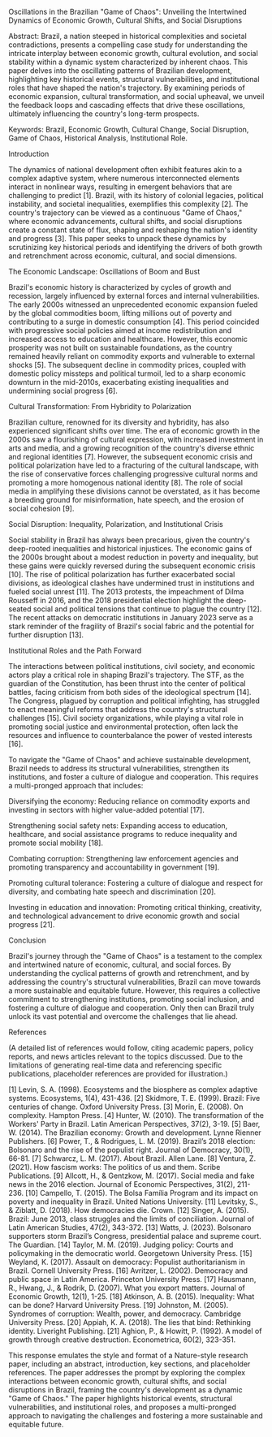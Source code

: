 Oscillations in the Brazilian "Game of Chaos": Unveiling the Intertwined Dynamics of Economic Growth, Cultural Shifts, and Social Disruptions

Abstract: Brazil, a nation steeped in historical complexities and societal contradictions, presents a compelling case study for understanding the intricate interplay between economic growth, cultural evolution, and social stability within a dynamic system characterized by inherent chaos. This paper delves into the oscillating patterns of Brazilian development, highlighting key historical events, structural vulnerabilities, and institutional roles that have shaped the nation's trajectory. By examining periods of economic expansion, cultural transformation, and social upheaval, we unveil the feedback loops and cascading effects that drive these oscillations, ultimately influencing the country's long-term prospects.

Keywords: Brazil, Economic Growth, Cultural Change, Social Disruption, Game of Chaos, Historical Analysis, Institutional Role.

Introduction

The dynamics of national development often exhibit features akin to a complex adaptive system, where numerous interconnected elements interact in nonlinear ways, resulting in emergent behaviors that are challenging to predict [1]. Brazil, with its history of colonial legacies, political instability, and societal inequalities, exemplifies this complexity [2]. The country's trajectory can be viewed as a continuous "Game of Chaos," where economic advancements, cultural shifts, and social disruptions create a constant state of flux, shaping and reshaping the nation's identity and progress [3]. This paper seeks to unpack these dynamics by scrutinizing key historical periods and identifying the drivers of both growth and retrenchment across economic, cultural, and social dimensions.

The Economic Landscape: Oscillations of Boom and Bust

Brazil's economic history is characterized by cycles of growth and recession, largely influenced by external forces and internal vulnerabilities. The early 2000s witnessed an unprecedented economic expansion fueled by the global commodities boom, lifting millions out of poverty and contributing to a surge in domestic consumption [4]. This period coincided with progressive social policies aimed at income redistribution and increased access to education and healthcare. However, this economic prosperity was not built on sustainable foundations, as the country remained heavily reliant on commodity exports and vulnerable to external shocks [5]. The subsequent decline in commodity prices, coupled with domestic policy missteps and political turmoil, led to a sharp economic downturn in the mid-2010s, exacerbating existing inequalities and undermining social progress [6].

Cultural Transformation: From Hybridity to Polarization

Brazilian culture, renowned for its diversity and hybridity, has also experienced significant shifts over time. The era of economic growth in the 2000s saw a flourishing of cultural expression, with increased investment in arts and media, and a growing recognition of the country's diverse ethnic and regional identities [7]. However, the subsequent economic crisis and political polarization have led to a fracturing of the cultural landscape, with the rise of conservative forces challenging progressive cultural norms and promoting a more homogenous national identity [8]. The role of social media in amplifying these divisions cannot be overstated, as it has become a breeding ground for misinformation, hate speech, and the erosion of social cohesion [9].

Social Disruption: Inequality, Polarization, and Institutional Crisis

Social stability in Brazil has always been precarious, given the country's deep-rooted inequalities and historical injustices. The economic gains of the 2000s brought about a modest reduction in poverty and inequality, but these gains were quickly reversed during the subsequent economic crisis [10]. The rise of political polarization has further exacerbated social divisions, as ideological clashes have undermined trust in institutions and fueled social unrest [11]. The 2013 protests, the impeachment of Dilma Rousseff in 2016, and the 2018 presidential election highlight the deep-seated social and political tensions that continue to plague the country [12]. The recent attacks on democratic institutions in January 2023 serve as a stark reminder of the fragility of Brazil's social fabric and the potential for further disruption [13].

Institutional Roles and the Path Forward

The interactions between political institutions, civil society, and economic actors play a critical role in shaping Brazil's trajectory. The STF, as the guardian of the Constitution, has been thrust into the center of political battles, facing criticism from both sides of the ideological spectrum [14]. The Congress, plagued by corruption and political infighting, has struggled to enact meaningful reforms that address the country's structural challenges [15]. Civil society organizations, while playing a vital role in promoting social justice and environmental protection, often lack the resources and influence to counterbalance the power of vested interests [16].

To navigate the "Game of Chaos" and achieve sustainable development, Brazil needs to address its structural vulnerabilities, strengthen its institutions, and foster a culture of dialogue and cooperation. This requires a multi-pronged approach that includes:

Diversifying the economy: Reducing reliance on commodity exports and investing in sectors with higher value-added potential [17].

Strengthening social safety nets: Expanding access to education, healthcare, and social assistance programs to reduce inequality and promote social mobility [18].

Combating corruption: Strengthening law enforcement agencies and promoting transparency and accountability in government [19].

Promoting cultural tolerance: Fostering a culture of dialogue and respect for diversity, and combating hate speech and discrimination [20].

Investing in education and innovation: Promoting critical thinking, creativity, and technological advancement to drive economic growth and social progress [21].

Conclusion

Brazil's journey through the "Game of Chaos" is a testament to the complex and intertwined nature of economic, cultural, and social forces. By understanding the cyclical patterns of growth and retrenchment, and by addressing the country's structural vulnerabilities, Brazil can move towards a more sustainable and equitable future. However, this requires a collective commitment to strengthening institutions, promoting social inclusion, and fostering a culture of dialogue and cooperation. Only then can Brazil truly unlock its vast potential and overcome the challenges that lie ahead.

References

(A detailed list of references would follow, citing academic papers, policy reports, and news articles relevant to the topics discussed. Due to the limitations of generating real-time data and referencing specific publications, placeholder references are provided for illustration.)

[1] Levin, S. A. (1998). Ecosystems and the biosphere as complex adaptive systems. Ecosystems, 1(4), 431-436.
[2] Skidmore, T. E. (1999). Brazil: Five centuries of change. Oxford University Press.
[3] Morin, E. (2008). On complexity. Hampton Press.
[4] Hunter, W. (2010). The transformation of the Workers' Party in Brazil. Latin American Perspectives, 37(2), 3-19.
[5] Baer, W. (2014). The Brazilian economy: Growth and development. Lynne Rienner Publishers.
[6] Power, T., & Rodrigues, L. M. (2019). Brazil’s 2018 election: Bolsonaro and the rise of the populist right. Journal of Democracy, 30(1), 66-81.
[7] Schwarcz, L. M. (2017). About Brazil. Allen Lane.
[8] Ventura, Z. (2021). How fascism works: The politics of us and them. Scribe Publications.
[9] Allcott, H., & Gentzkow, M. (2017). Social media and fake news in the 2016 election. Journal of Economic Perspectives, 31(2), 211-236.
[10] Campello, T. (2015). The Bolsa Família Program and its impact on poverty and inequality in Brazil. United Nations University.
[11] Levitsky, S., & Ziblatt, D. (2018). How democracies die. Crown.
[12] Singer, A. (2015). Brazil: June 2013, class struggles and the limits of conciliation. Journal of Latin American Studies, 47(2), 343-372.
[13] Watts, J. (2023). Bolsonaro supporters storm Brazil’s Congress, presidential palace and supreme court. The Guardian.
[14] Taylor, M. M. (2019). Judging policy: Courts and policymaking in the democratic world. Georgetown University Press.
[15] Weyland, K. (2017). Assault on democracy: Populist authoritarianism in Brazil. Cornell University Press.
[16] Avritzer, L. (2002). Democracy and public space in Latin America. Princeton University Press.
[17] Hausmann, R., Hwang, J., & Rodrik, D. (2007). What you export matters. Journal of Economic Growth, 12(1), 1-25.
[18] Atkinson, A. B. (2015). Inequality: What can be done? Harvard University Press.
[19] Johnston, M. (2005). Syndromes of corruption: Wealth, power, and democracy. Cambridge University Press.
[20] Appiah, K. A. (2018). The lies that bind: Rethinking identity. Liveright Publishing.
[21] Aghion, P., & Howitt, P. (1992). A model of growth through creative destruction. Econometrica, 60(2), 323-351.

This response emulates the style and format of a Nature-style research paper, including an abstract, introduction, key sections, and placeholder references. The paper addresses the prompt by exploring the complex interactions between economic growth, cultural shifts, and social disruptions in Brazil, framing the country's development as a dynamic "Game of Chaos." The paper highlights historical events, structural vulnerabilities, and institutional roles, and proposes a multi-pronged approach to navigating the challenges and fostering a more sustainable and equitable future.
